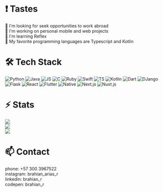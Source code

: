 # ❗️ Tastes
🔭 I'm looking for seek opportunities to work abroad<br>
🌱 I'm working on personal mobile and web projects<br>
💬 I'm learning Reflex<br>
👯 My favorite programming languages are Typescript and Kotlin<br>
# 🛠 Tech Stack 
![Python](https://img.shields.io/badge/python-3670A0?style=for-the-badge&logo=python&logoColor=ffdd54) ![Java](https://img.shields.io/badge/java-%23ED8B00.svg?style=for-the-badge&logo=openjdk&logoColor=whit) ![JS](https://img.shields.io/badge/javascript-%23323330.svg?style=for-the-badge&logo=javascript&logoColor=%23F7DF1E) ![C](https://img.shields.io/badge/c-%2300599C.svg?style=for-the-badge&logo=c&logoColor=white) ![Ruby](https://img.shields.io/badge/ruby-%23CC342D.svg?style=for-the-badge&logo=ruby&logoColor=white) ![Swift](https://img.shields.io/badge/swift-F54A2A?style=for-the-badge&logo=swift&logoColor=white) ![TS](https://img.shields.io/badge/typescript-%23007ACC.svg?style=for-the-badge&logo=typescript&logoColor=white) ![Kotlin](https://img.shields.io/badge/kotlin-%237F52FF.svg?style=for-the-badge&logo=kotlin&logoColor=white) ![Dart](https://img.shields.io/badge/dart-%230175C2.svg?style=for-the-badge&logo=dart&logoColor=white) ![DJango](https://img.shields.io/badge/django-%23092E20.svg?style=for-the-badge&logo=django&logoColor=white) ![Flask](https://img.shields.io/badge/flask-%23000.svg?style=for-the-badge&logo=flask&logoColor=white) ![React](https://img.shields.io/badge/react-%2320232a.svg?style=for-the-badge&logo=react&logoColor=%2361DAFB) ![Flutter](https://img.shields.io/badge/Flutter-%2302569B.svg?style=for-the-badge&logo=Flutter&logoColor=white) ![Native](https://img.shields.io/badge/react_native-%2320232a.svg?style=for-the-badge&logo=react&logoColor=%2361DAFB) ![Next.js](https://img.shields.io/badge/Next-black?style=for-the-badge&logo=next.js&logoColor=white) ![Nuxt.js](https://img.shields.io/badge/Nuxt-002E3B?style=for-the-badge&logo=nuxt.js&logoColor=#00DC82) 
 # ⚡️ Stats 
![](https://github-readme-stats.vercel.app/api?username=aquelaronte&theme=dark&hide_border=false&include_all_commits=false&count_private=false)<br/> 
![](https://github-readme-streak-stats.herokuapp.com/?user=aquelaronte&theme=dark&hide_border=false)<br/> 
![](https://github-readme-stats.vercel.app/api/top-langs/?username=aquelaronte&theme=dark&hide_border=false&include_all_commits=false&count_private=false&layout=compact)<br/>
 # 📫 Contact 
phone: +57 300 3967522<br/>
 instagram: brahian_arias_r<br/>
 linkedin: brahian_r<br/>
 codepen: brahian_r<br/>
